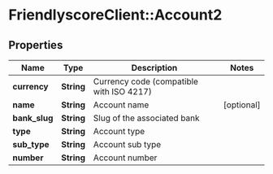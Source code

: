 # FriendlyscoreClient::Account2

## Properties
Name | Type | Description | Notes
------------ | ------------- | ------------- | -------------
**currency** | **String** | Currency code (compatible with ISO 4217) | 
**name** | **String** | Account name | [optional] 
**bank_slug** | **String** | Slug of the associated bank | 
**type** | **String** | Account type | 
**sub_type** | **String** | Account sub type | 
**number** | **String** | Account number | 


